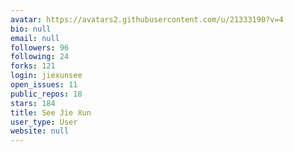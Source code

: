 ```yaml
---
avatar: https://avatars2.githubusercontent.com/u/21333190?v=4
bio: null
email: null
followers: 96
following: 24
forks: 121
login: jiexunsee
open_issues: 11
public_repos: 18
stars: 184
title: See Jie Xun
user_type: User
website: null
---
```

